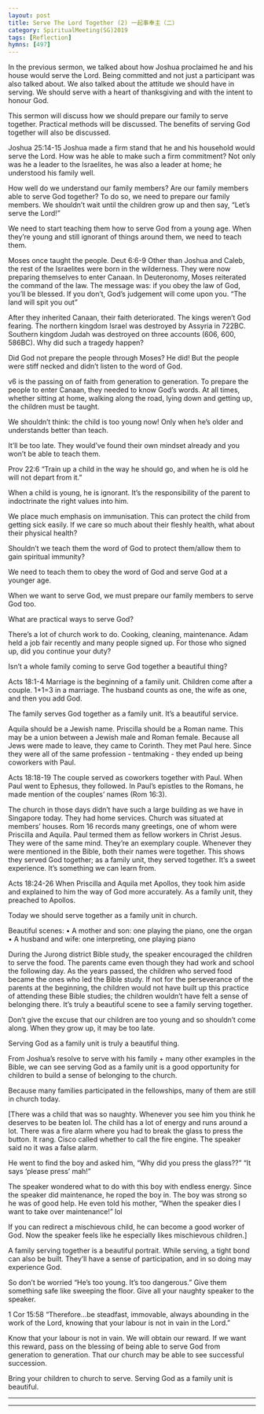 ```yaml
---
layout: post
title: Serve The Lord Together (2) 一起事奉主（二）
category: SpiritualMeeting(SG)2019
tags: [Reflection]
hymns: [497]
---
```


In the previous sermon, we talked about how Joshua proclaimed he and his house would serve the Lord. Being committed and not just a participant was also talked about. We also talked about the attitude we should have in serving. We should serve with a heart of thanksgiving and with the intent to honour God. 

This sermon will discuss how we should prepare our family to serve together. Practical methods will be discussed. The benefits of serving God together will also be discussed. 

Joshua 25:14-15
Joshua made a firm stand that he and his household would serve the Lord. How was he able to make such a firm commitment? Not only was he a leader to the Israelites, he was also a leader at home; he understood his family well. 

How well do we understand our family members? Are our family members able to serve God together? To do so, we need to prepare our family members. We shouldn’t wait until the children grow up and then say, “Let’s serve the Lord!”

We need to start teaching them how to serve God from a young age. When they’re young and still ignorant of things around them, we need to teach them. 

Moses once taught the people. 
Deut 6:6-9
Other than Joshua and Caleb, the rest of the Israelites were born in the wilderness. They were now preparing themselves to enter Canaan. In Deuteronomy, Moses reiterated the command of the law. The message was: if you obey the law of God, you’ll be blessed. If you don’t, God’s judgement will come upon you. “The land will spit you out”

After they inherited Canaan, their faith deteriorated. The kings weren’t God fearing. The northern kingdom Israel was destroyed by Assyria in 722BC. Southern kingdom Judah was destroyed on three accounts (606, 600, 586BC). Why did such a tragedy happen?

Did God not prepare the people through Moses? He did! But the people were stiff necked and didn’t listen to the word of God. 

v6 is the passing on of faith from generation to generation. To prepare the people to enter Canaan, they needed to know God’s words. At all times, whether sitting at home, walking along the road, lying down and getting up, the children must be taught. 

We shouldn’t think: the child is too young now! Only when he’s older and understands better than teach. 

It’ll be too late. They would’ve found their own mindset already and you won’t be able to teach them. 

Prov 22:6
“Train up a child in the way he should go, and when he is old he will not depart from it.”

When a child is young, he is ignorant. It’s the responsibility of the parent to indoctrinate the right values into him. 

We place much emphasis on immunisation. This can protect the child from getting sick easily. If we care so much about their fleshly health, what about their physical health?

Shouldn’t we teach them the word of God to protect them/allow them to gain spiritual immunity?

We need to teach them to obey the word of God and serve God at a younger age. 

When we want to serve God, we must prepare our family members to serve God too. 

What are practical ways to serve God?

There’s a lot of church work to do. Cooking, cleaning, maintenance. Adam held a job fair recently and many people signed up. For those who signed up, did you continue your duty?

Isn’t a whole family coming to serve God together a beautiful thing?

Acts 18:1-4
Marriage is the beginning of a family unit. Children come after a couple. 1+1=3 in a marriage. The husband counts as one, the wife as one, and then you add God. 

The family serves God together as a family unit. It’s a beautiful service. 

Aquila should be a Jewish name. Priscilla should be a Roman name. This may be a union between a Jewish male and Roman female. Because all Jews were made to leave, they came to Corinth. They met Paul here. Since they were all of the same profession - tentmaking - they ended up being coworkers with Paul. 

Acts 18:18-19
The couple served as coworkers together with Paul. When Paul went to Ephesus, they followed. In Paul’s epistles to the Romans, he made mention of the couples’ names (Rom 16:3). 

The church in those days didn’t have such a large building as we have in Singapore today. They had home services. Church was situated at members’ houses. Rom 16 records many greetings, one of whom were Priscilla and Aquila. Paul termed them as fellow workers in Christ Jesus. They were of the same mind. They’re an exemplary couple. Whenever they were mentioned in the Bible, both their names were together. This shows they served God together; as a family unit, they served together. It’s a sweet experience. It’s something we can learn from. 

Acts 18:24-26
When Priscilla and Aquila met Apollos, they took him aside and explained to him the way of God more accurately. As a family unit, they preached to Apollos. 

Today we should serve together as a family unit in church.

Beautiful scenes:
• A mother and son: one playing the piano, one the organ 
• A husband and wife: one interpreting, one playing piano 

During the Jurong district Bible study, the speaker encouraged the children to serve the food. The parents came even though they had work and school the following day. As the years passed, the children who served food became the ones who led the Bible study. If not for the perseverance of the parents at the beginning, the children would not have built up this practice of attending these Bible studies; the children wouldn’t have felt a sense of belonging there. It’s truly a beautiful scene to see a family serving together. 

Don’t give the excuse that our children are too young and so shouldn’t come along. When they grow up, it may be too late. 

Serving God as a family unit is truly a beautiful thing. 

From Joshua’s resolve to serve with his family + many other examples in the Bible, we can see serving God as a family unit is a good opportunity for children to build a sense of belonging to the church. 

Because many families participated in the fellowships, many of them are still in church today. 

[There was a child that was so naughty. Whenever you see him you think he deserves to be beaten lol. The child has a lot of energy and runs around a lot. There was a fire alarm where you had to break the glass to press the button. It rang. Cisco called whether to call the fire engine. The speaker said no it was a false alarm. 

He went to find the boy and asked him, “Why did you press the glass??” “It says ‘please press’ mah!”

The speaker wondered what to do with this boy with endless energy. Since the speaker did maintenance, he roped the boy in. The boy was strong so he was of good help. He even told his mother, “When the speaker dies I want to take over maintenance!” lol

If you can redirect a mischievous child, he can become a good worker of God. Now the speaker feels like he especially likes mischievous children.]

A family serving together is a beautiful portrait. While serving, a tight bond can also be built. They’ll have a sense of participation, and in so doing may experience God. 

So don’t be worried “He’s too young. It’s too dangerous.” Give them something safe like sweeping the floor. Give all your naughty speaker to the speaker. 

1 Cor 15:58
“Therefore...be steadfast, immovable, always abounding in the work of the Lord, knowing that your labour is not in vain in the Lord.”

Know that your labour is not in vain. We will obtain our reward. If we want this reward, pass on the blessing of being able to serve God from generation to generation. That our church may be able to see successful succession. 

Bring your children to church to serve. Serving God as a family unit is beautiful.



----
****
